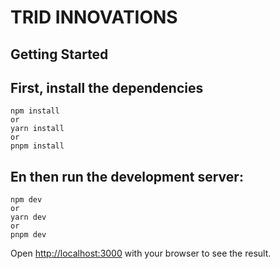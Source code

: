 # TRID INNOVATIONS

## Getting Started

## First, install the dependencies

```shell
npm install
or
yarn install
or
pnpm install
```

## En then run the development server:

```shell
npm dev
or
yarn dev
or
pnpm dev
```

Open [http://localhost:3000](http://localhost:3000) with your browser to see the result.
